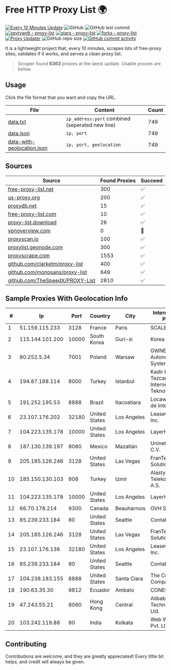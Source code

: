 
# Free HTTP Proxy List 🌍

[![Every 10 Minutes Update](https://github.com/mertguvencli/http-proxy-list/actions/workflows/main.yml/badge.svg?branch=main)](https://github.com/mertguvencli/http-proxy-list/actions/workflows/main.yml)
![GitHub](https://img.shields.io/github/license/mertguvencli/http-proxy-list)
![GitHub last commit](https://img.shields.io/github/last-commit/mertguvencli/http-proxy-list)
[![zevtyardt - proxy-list](https://img.shields.io/static/v1?label=zevtyardt&message=proxy-list&color=blue&logo=github)](https://github.com/zevtyardt/proxy-list "Go to GitHub repo")
[![stars - proxy-list](https://img.shields.io/github/stars/zevtyardt/proxy-list?style=social)](https://github.com/zevtyardt/proxy-list)
[![forks - proxy-list](https://img.shields.io/github/forks/zevtyardt/proxy-list?style=social)](https://github.com/zevtyardt/proxy-list)
[![Proxy Updater](https://github.com/zevtyardt/proxy-list/workflows/Proxy%20Updater/badge.svg)](https://github.com/zevtyardt/proxy-list/actions?query=workflow:"Proxy+Updater")
![GitHub repo size](https://img.shields.io/github/repo-size/zevtyardt/proxy-list)
[![GitHub commit activity](https://img.shields.io/github/commit-activity/m/zevtyardt/proxy-list?logo=commits)](https://github.com/zevtyardt/proxy-list/commits/main)

It is a lightweight project that, every 10 minutes, scrapes lots of free-proxy sites, validates if it works, and serves a clean proxy list.

> Scraper found **6363** proxies at the latest update. Usable proxies are below.

## Usage

Click the file format that you want and copy the URL.

|File|Content|Count|
|----|-------|-----|
|[data.txt](https://raw.githubusercontent.com/mertguvencli/http-proxy-list/main/proxy-list/data.txt)|`ip_address:port` combined (seperated new line)|749|
|[data.json](https://raw.githubusercontent.com/mertguvencli/http-proxy-list/main/proxy-list/data.json)|`ip, port`|749|
|[data-with-geolocation.json](https://raw.githubusercontent.com/mertguvencli/http-proxy-list/main/proxy-list/data-with-geolocation.json)|`ip, port, geolocation`|749|

## Sources

|Source|Found Proxies|Succeed|
|------|-------------|-------|
|[free-proxy-list.net](https://free-proxy-list.net)|300|✅|
|[us-proxy.org](https://www.us-proxy.org)|200|✅|
|[proxydb.net](http://proxydb.net)|15|✅|
|[free-proxy-list.com](https://free-proxy-list.com/?page=&port=&type%5B%5D=http&type%5B%5D=https&up_time=0&search=Search)|10|✅|
|[proxy-list.download](https://www.proxy-list.download/HTTP)|26|✅|
|[vpnoverview.com](https://vpnoverview.com/privacy/anonymous-browsing/free-proxy-servers)|0|🚫|
|[proxyscan.io](https://www.proxyscan.io)|100|✅|
|[proxylist.geonode.com](https://proxylist.geonode.com/api/proxy-list?limit=300&page=1&sort_by=lastChecked&sort_type=desc&protocols=http,https)|300|✅|
|[proxyscrape.com](https://api.proxyscrape.com/v2/?request=displayproxies&protocol=http&timeout=10000&country=all&ssl=all&anonymity=all)|1553|✅|
|[github.com/clarketm/proxy-list](https://raw.githubusercontent.com/clarketm/proxy-list/master/proxy-list-raw.txt)|400|✅|
|[github.com/monosans/proxy-list](https://raw.githubusercontent.com/monosans/proxy-list/main/proxies/http.txt)|649|✅|
|[github.com/TheSpeedX/PROXY-List](https://raw.githubusercontent.com/TheSpeedX/PROXY-List/master/http.txt)|2810|✅|


## Sample Proxies With Geolocation Info

|#|Ip|Port|Country|City|Internet Service Provider|
|-|--|----|-------|----|-------------------------|
|1|51.159.115.233|3128|France|Paris|SCALEWAY|
|2|115.144.101.200|10000|South Korea|Guri-si|Korea Telecom|
|3|80.252.5.34|7001|Poland|Warsaw|GWNET Autonomus System|
|4|194.87.188.114|8000|Turkey|Istanbul|Kadir Huseyin Tezcan Nosspeed Internet Teknolojileri|
|5|191.252.195.53|8888|Brazil|Itacoatiara|Locaweb Serviços de Internet S/A|
|6|23.107.176.202|32180|United States|Los Angeles|Leaseweb USA, Inc.|
|7|104.223.135.178|10000|United States|Los Angeles|LayerHost|
|8|187.130.139.197|8080|Mexico|Mazatlán|Uninet S.A. de C.V.|
|9|205.185.126.246|3128|United States|Las Vegas|FranTech Solutions|
|10|185.150.130.103|808|Turkey|Izmir|Alastyr Telekomunikasyon A.S.|
|11|104.223.135.178|10000|United States|Los Angeles|LayerHost|
|12|66.70.178.214|9300|Canada|Beauharnois|OVH SAS|
|13|85.239.233.184|80|United States|Seattle|Contabo Inc.|
|14|205.185.126.246|3128|United States|Las Vegas|FranTech Solutions|
|15|23.107.176.136|32180|United States|Los Angeles|Leaseweb USA, Inc.|
|16|85.239.233.184|80|United States|Seattle|Contabo Inc.|
|17|104.238.183.155|8888|United States|Santa Clara|The Constant Company|
|18|190.63.35.30|9812|Ecuador|Ambato|CONECEL|
|19|47.243.55.21|8080|Hong Kong|Central|Alibaba (US) Technology Co., Ltd.|
|20|103.242.119.88|80|India|Kolkata|Web Werks India Pvt. Ltd.|



## Contributing

Contributions are welcome, and they are greatly appreciated! Every
little bit helps, and credit will always be given.

